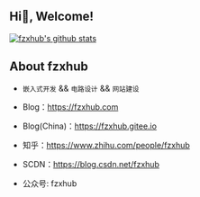 ## Hi👋, Welcome!


[![fzxhub's github stats](https://github-readme-stats.vercel.app/api?username=fzxhub&show_icons=true&theme=merko&hide=stars)](https://github.com/fzxhub)


## About fzxhub
- `嵌入式开发` && `电路设计` && `网站建设`

- Blog：https://fzxhub.com
- Blog(China)：https://fzxhub.gitee.io

- 知乎：https://www.zhihu.com/people/fzxhub
- SCDN：https://blog.csdn.net/fzxhub
- 公众号: fzxhub
